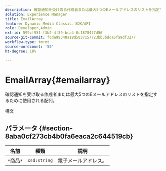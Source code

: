 ```yaml
---
description: 確認通知を受け取る作成者または最大5つのEメールアドレスのリストを指定するために使用される配列。
solution: Experience Manager
title: EmailArray
feature: Dynamic Media Classic、SDK/API
role: Developer,Admin
exl-id: 599cf951-f3b2-4f39-bca4-0c18784f7d56
source-git-commit: fcda99340a18d5037157723bb3bdca5fa9df3277
workflow-type: tm+mt
source-wordcount: '55'
ht-degree: 10%

---
```


# EmailArray{#emailarray}

確認通知を受け取る作成者または最大5つのEメールアドレスのリストを指定するために使用される配列。

構文

## パラメータ {#section-8aba0cf273cb4b0fa6eaca2c644519cb}

| 名前 | 種類 | 説明 |
|---|---|---|
| `*`商品`*` | `xsd:string` | 電子メールアドレス。 |

